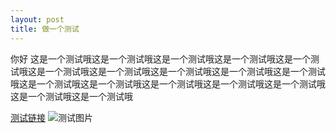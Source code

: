 ```yaml
---
layout: post
title: 做一个测试
---
```


你好
这是一个测试哦这是一个测试哦这是一个测试哦这是一个测试哦这是一个测试哦这是一个测试哦这是一个测试哦这是一个测试哦这是一个测试哦这是一个测试哦这是一个测试哦这是一个测试哦这是一个测试哦这是一个测试哦这是一个测试哦这是一个测试哦这是一个测试哦

[测试链接](http://www.baidu.com)
![测试图片](https://file.kaikuoyanjie.com/pic/202109/045542/3yPdh7McE7F9mQysUC8J2e7soKOzwsdr3NdYmCI7.jpeg)
